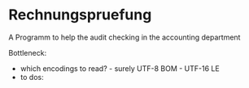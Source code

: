 # Rechnungspruefung
 
A Programm to help the audit checking in the accounting department

Bottleneck: 
 - which encodings to read? 
        - surely UTF-8 BOM
        - UTF-16 LE
- to dos:
